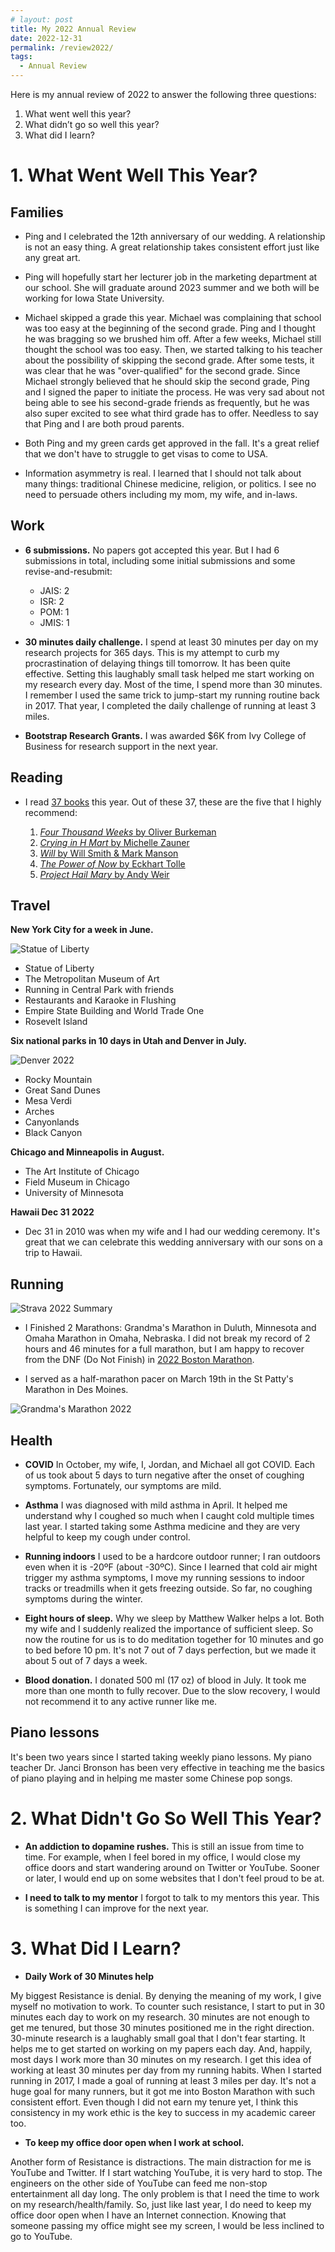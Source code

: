 ```yaml
---
# layout: post
title: My 2022 Annual Review
date: 2022-12-31
permalink: /review2022/
tags:
  - Annual Review
---
```



Here is my annual review of 2022 to answer the following three questions:

1. What went well this year?
1. What didn’t go so well this year?
1. What did I learn? 

# 1. What Went Well This Year?

## Families

- Ping and I celebrated the 12th anniversary of our wedding. A relationship is not an easy thing. A great relationship takes consistent effort just like any great art. 

- Ping will hopefully start her lecturer job in the marketing department at our school. She will graduate around 2023 summer and we both will be working for Iowa State University. 

- Michael skipped a grade this year. Michael was complaining that school was too easy at the beginning of the second grade. Ping and I thought he was bragging so we brushed him off. After a few weeks, Michael still thought the school was too easy. Then, we started talking to his teacher about the possibility of skipping the second grade. After some tests, it was clear that he was "over-qualified" for the second grade. Since Michael strongly believed that he should skip the second grade, Ping and I signed the paper to initiate the process. He was very sad about not being able to see his second-grade friends as frequently, but he was also super excited to see what third grade has to offer. Needless to say that Ping and I are both proud parents. 

- Both Ping and my green cards get approved in the fall. It's a great relief that we don't have to struggle to get visas to come to USA. 

- Information asymmetry is real. I learned that I should not talk about many things: traditional Chinese medicine, religion, or politics. I see no need to persuade others including my mom, my wife, and in-laws.
 

## Work

- **6 submissions.** No papers got accepted this year. But I had 6 submissions in total, including some initial submissions and some revise-and-resubmit: 

  - JAIS: 2
  - ISR: 2
  - POM: 1
  - JMIS: 1

- **30 minutes daily challenge.** I spend at least 30 minutes per day on my research projects for 365 days. This is my attempt to curb my procrastination of delaying things till tomorrow. It has been quite effective. Setting this laughably small task helped me start working on my research every day. Most of the time, I spend more than 30 minutes. I remember I used the same trick to jump-start my running routine back in 2017. That year, I completed the daily challenge of running at least 3 miles. 

- **Bootstrap Research Grants.** I was awarded $6K from Ivy College of Business for research support in the next year. 

## Reading

- I read [37 books](https://www.goodreads.com/user_challenges/32578977) this year. Out of these 37, these are the five that I highly recommend: 


    1. [*Four Thousand Weeks* by Oliver Burkeman](/notes/four-thousand-weeks)
    2. [*Crying in H Mart* by Michelle Zauner](/notes/crying-in-h-mart)
    3. [*Will* by Will Smith & Mark Manson](/notes/will)
    4. [*The Power of Now* by Eckhart Tolle](/notes/the-power-of-now)
    5. [*Project Hail Mary* by Andy Weir](/notes/project-hail-mary)


## Travel

**New York City for a week in June.**

![Statue of Liberty](/files/pics/Liberty2022.jpg)

  - Statue of Liberty
  - The Metropolitan Museum of Art
  - Running in Central Park with friends
  - Restaurants and Karaoke in Flushing
  - Empire State Building and World Trade One
  - Rosevelt Island

**Six national parks in 10 days in Utah and Denver in July.**

![Denver 2022](/files/pics/Denver2022.jpg)

  - Rocky Mountain
  - Great Sand Dunes
  - Mesa Verdi 
  - Arches
  - Canyonlands
  - Black Canyon

**Chicago and Minneapolis in August.**

  - The Art Institute of Chicago
  - Field Museum in Chicago
  - University of Minnesota

**Hawaii Dec 31 2022**

  - Dec 31 in 2010 was when my wife and I had our wedding ceremony. It's great that we can celebrate this wedding anniversary with our sons on a trip to Hawaii. 

## Running

![Strava 2022 Summary](/files/pics/Strava2022.jpg "Strava 2022 Summary")

- I Finished 2 Marathons: Grandma's Marathon in Duluth, Minnesota and Omaha Marathon in Omaha, Nebraska. I did not break my record of 2 hours and 46 minutes for a full marathon, but I am happy to recover from the DNF (Do Not Finish) in [2022 Boston Marathon](https://chengnie.com/boston2022/).

- I served as a half-marathon pacer on March 19th in the St Patty's Marathon in Des Moines. 

![Grandma's Marathon 2022](/files/pics/grandma2022.HEIC "My running buddies from Ames")


## Health

- **COVID** In October, my wife, I, Jordan, and Michael all got COVID. Each of us took about 5 days to turn negative after the onset of coughing symptoms. Fortunately, our symptoms are mild.

- **Asthma** I was diagnosed with mild asthma in April. It helped me understand why I coughed so much when I caught cold multiple times last year. I started taking some Asthma medicine and they are very helpful to keep my cough under control. 

- **Running indoors** I used to be a hardcore outdoor runner; I ran outdoors even when it is -20ºF (about -30ºC). Since I learned that cold air might trigger my asthma symptoms, I move my running sessions to indoor tracks or treadmills when it gets freezing outside. So far, no coughing symptoms during the winter. 

- **Eight hours of sleep.** Why we sleep by Matthew Walker helps a lot. Both my wife and I suddenly realized the importance of sufficient sleep. So now the routine for us is to do meditation together for 10 minutes and go to bed before 10 pm. It's not 7 out of 7 days perfection, but we made it about 5 out of 7 days a week. 

- **Blood donation.**  I donated 500 ml (17 oz) of blood in July. It took me more than one month to fully recover. Due to the slow recovery, I would not recommend it to any active runner like me. 


## Piano lessons

It's been two years since I started taking weekly piano lessons. My piano teacher Dr. Janci Bronson has been very effective in teaching me the basics of piano playing and in helping me master some Chinese pop songs. 

# 2. What Didn't Go So Well This Year?

- **An addiction to dopamine rushes.** This is still an issue from time to time. For example, when I feel bored in my office, I would close my office doors and start wandering around on Twitter or YouTube. Sooner or later, I would end up on some websites that I don't feel proud to be at. 

- **I need to talk to my mentor** I forgot to talk to my mentors this year. This is something I can improve for the next year. 

# 3. What Did I Learn? 

- **Daily Work of 30 Minutes help** 

My biggest Resistance is denial. By denying the meaning of my work, I give myself no motivation to work. To counter such resistance, I start to put in 30 minutes each day to work on my research. 30 minutes are not enough to get me tenured, but those 30 minutes positioned me in the right direction. 30-minute research is a laughably small goal that I don't fear starting. It helps me to get started on working on my papers each day. And, happily, most days I work more than 30 minutes on my research. I get this idea of working at least 30 minutes per day from my running habits. When I started running in 2017, I made a goal of running at least 3 miles per day. It's not a huge goal for many runners, but it got me into Boston Marathon with such consistent effort. Even though I did not earn my tenure yet, I think this consistency in my work ethic is the key to success in my academic career too. 

- **To keep my office door open when I work at school.** 

Another form of Resistance is distractions. The main distraction for me is YouTube and Twitter. If I start watching YouTube, it is very hard to stop. The engineers on the other side of YouTube can feed me non-stop entertainment all day long. The only problem is that I need the time to work on my research/health/family. So, just like last year, I do need to keep my office door open when I have an Internet connection. Knowing that someone passing my office might see my screen, I would be less inclined to go to YouTube. 
